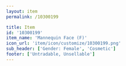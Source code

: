 ```yaml
---
layout: item
permalink: /10300199

title: Item
id: '10300199'
item_name: 'Mannequin Face (F)'
icon_url: 'item/icon/customize/10300199.png'
sub_header: ['Gender: Female', 'Cosmetic']
footer: ['Untradable, Unsellable']
---
```

